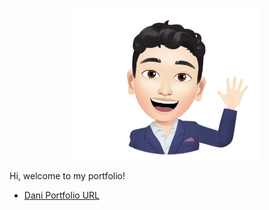 <p align="center">
<img src="img/avatar.png" width="300px"/>
</p>

Hi, welcome to my portfolio!

* [Dani Portfolio URL](https://danisaneusebio.netlify.app)

